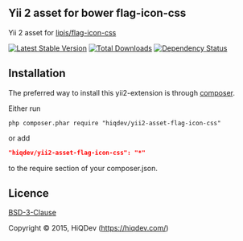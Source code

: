 Yii 2 asset for bower flag-icon-css
-----------------------------------

Yii 2 asset for [lipis/flag-icon-css](https://github.com/lipis/flag-icon-css)

[![Latest Stable Version](https://poser.pugx.org/hiqdev/yii2-asset-flag-icon-css/v/stable.png)](https://packagist.org/packages/hiqdev/yii2-asset-flag-icon-css)
[![Total Downloads](https://poser.pugx.org/hiqdev/yii2-asset-flag-icon-css/downloads.png)](https://packagist.org/packages/hiqdev/yii2-asset-flag-icon-css)
[![Dependency Status](https://www.versioneye.com/php/hiqdev:yii2-asset-flag-icon-css/dev-master/badge.svg)](https://www.versioneye.com/php/hiqdev:yii2-asset-flag-icon-css/dev-master)

## Installation

The preferred way to install this yii2-extension is through [composer](http://getcomposer.org/download/).

Either run

```
php composer.phar require "hiqdev/yii2-asset-flag-icon-css"
```

or add

```json
"hiqdev/yii2-asset-flag-icon-css": "*"
```

to the require section of your composer.json.

## Licence

[BSD-3-Clause](http://choosealicense.com/licenses/bsd-3-clause)

Copyright © 2015, HiQDev (https://hiqdev.com/)

